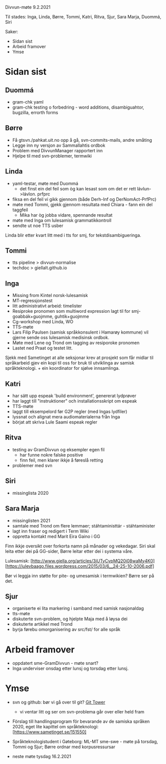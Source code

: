 Divvun-møte 9.2.2021

Til stades: Inga, Linda, Børre, Tommi, Katri, Ritva, Sjur, Sara Marja, Duommá, Siri

Saker:
* Sidan sist
* Arbeid framover
* Ymse

#  Sidan sist

##  Duommá
* gram-chk yaml
* gram-chk testing o forbedring - word additions, disambiguahtor, bugzilla,
  errorth forms

##  Børre
* Få gtsvn./pahkat.uit.no opp å gå, svn-commits-mails, andre småting
* Legge inn ny versjon av Sammallahtis ordbok
* Problem med DivvunManager rapportert inn
* Hjelpe til med svn-problemer, termwiki

##  Linda
* yaml-testar, møte med Duommá
    - det finst ein del feil som òg kan lesast som om det er rett
   lávlun->lávlon. prfprc
* fiksa en del feil vi gikk gjennom (både Derh-Inf og DerNomAct-PrfPrc)
* møte med Tommi, gjekk gjennom resultata med Chiara - fann ein del taggfeil
    - Mika har òg jobba vidare, spennande resultat
* møte med Inga om lulesamisk grammatikkontroll
* sendte ut noe TTS usber

Linda blir etter kvart litt med i tts for smj, for tekstdisambigueringa.

##  Tommi
* tts pipeline > divvun-normalise
* techdoc > giellalt.github.io

##  Inga
* Missing from Kintel norsk-lulesamisk
* MT-regressjonstest 
* litt administrativt arbeid: timelister
* Resiproke pronomen som multiword expression lagt til for smj- goabbák+guojmme,
  guhtik+guojmme
* Cg-workshop med Linda, WO
* TTS-møte
* Lars Filip Paulsen (samisk språkkonsulent i Hamarøy kommune) vil gjerne sende
  oss lulesamisk medisinsk ordbok.
* Møte med Lene og Trond om tagging av resiporoke pronomen
* Lastet ned Praat og testet litt.

Sjekk med Sametinget at alle seksjonar krev at prosjekt som får midlar til
språkarbeid gjev ein kopi til oss for bruk til utviklinga av samisk
språkteknologi. + ein koordinator for sjølve innsamlinga.

##  Katri
* har sätt upp espeak 'build environment', genererat lydprøver
* har laggt till "instruktioner" och installationsskript om espeak
* TTS-møte
* laggt till eksempelord før G2P regler (med Ingas lydfiler)
* lyssnat och alignat mera audiomaterialerna från Inga
* börjat att skriva Lule Saami espeak regler

##  Ritva 
* testing av GramDivvun og eksempler egen fil
    - har funne nokre falske positive
    - finn feil, men klarer ikkje å føreslå retting
* problemer med svn

##  Siri
* missinglista 2020

##  Sara Marja
* missinglisten 2021
* samtale med Trond om flere lemmaer; stáhtaministtár - stáhtaminister
* lagt inn fraser og redigert i Term Wiki
* oppretta kontakt med Marit Eira Gaino i GG

Finn ikkje oversikt over forkorta namn på månader og vekedagar. Siri skal leita
etter dei på GG-sider, Børre leitar etter dei i systema våre.

Lulesamisk: [http://www.giella.org/articles/3jUTyCvpMQ20i08waMy4K0]
            [https://julevbaago.files.wordpress.com/2015/03/6__24-25-10-2006.pdf]

Bør vi leggja inn støtte for pite- og umesamisk i termwikien? Børre ser på det.

##  Sjur
* organiserte ei lita markering i samband med samisk nasjonaldag
* tts-møte
* diskuterte svn-problem, og hjelpte Maja med å løysa dei
* diskuterte artikkel med Trond
* byrja førebu omorganisering av src/fst/ for alle språk

#  Arbeid framover
* oppdatert sme-GramDivvun - møte snart?
* Inga underviser onsdag etter lunsj og torsdag etter lunsj. 

#  Ymse
* svn og github: bør vi gå over til git? [Git Tower](https://www.git-tower.com)
    - vi ventar litt og ser om svn-problema går over eller held fram
* Förslag till handlingsprogram för bevarande av de samiska språken 2020, eget
  lite kapittel om språkteknologi:
  [https://www.sametinget.se/151550]
* Språkteknologistudent i Gøteborg: ML-MT sme-swe - møte på torsdag, Tommi og
  Sjur; Børre ordnar med korpusressursar

* neste møte tysdag 16.2.2021
